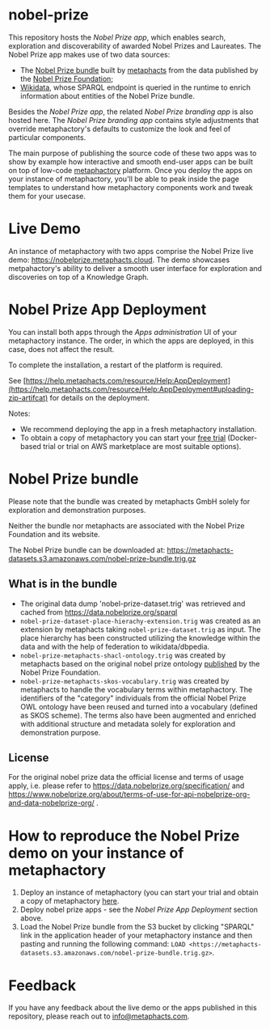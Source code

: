 # nobel-prize
This repository hosts the *Nobel Prize app*, which enables search, exploration and discoverability of awarded Nobel Prizes and Laureates. The Nobel Prize app makes use of two data sources:
* The [Nobel Prize bundle](https://metaphacts-datasets.s3.amazonaws.com/nobel-prize-bundle.trig.gz) built by [metaphacts](https://metaphacts.com/) from the data published by the [Nobel Prize Foundation](https://www.nobelprize.org/the-nobel-prize-organisation/the-nobel-foundation/);
* [Wikidata](https://www.wikidata.org/wiki/Wikidata:Main_Page), whose SPARQL endpoint is queried in the runtime to enrich information about entities of the Nobel Prize bundle.

Besides the *Nobel Prize app*, the related *Nobel Prize branding app* is also hosted here. The *Nobel Prize branding app* contains style adjustments that override metaphactory's defaults to customize the look and feel of particular components. 

The main purpose of publishing the source code of these two apps was to show by example how interactive and smooth end-user apps can be built on top of low-code [metaphactory](https://metaphacts.com/produc) platform. Once you deploy the apps on your instance of metaphactory, you'll be able to peak inside the page templates to understand how metaphactory components work and tweak them for your usecase.  

# Live Demo
An instance of metaphactory with two apps comprise the Nobel Prize live demo: https://nobelprize.metaphacts.cloud.
The demo showcases metpahactory's ability to deliver a smooth user interface for exploration and discoveries on top of a Knowledge Graph. 
# Nobel Prize App Deployment
You can install both apps through the *Apps administration* UI of your metaphactory instance. The order, in which the apps are deployed, in this case, does not affect the result. 

To complete the installation, a restart of the platform is required.

See [https://help.metaphacts.com/resource/Help:AppDeployment](https://help.metaphacts.com/resource/Help:AppDeployment#uploading-zip-artifcat) for details on the deployment.

Notes:
* We recommend deploying the app in a fresh metaphactory installation.
* To obtain a copy of metaphactory you can start your [free trial](https://metaphacts.com/get-started) (Docker-based trial or trial on AWS marketplace are most suitable options).   
# Nobel Prize bundle
Please note that the bundle was created by metaphacts GmbH solely for exploration and demonstration purposes. 

Neither the bundle nor metaphacts are associated with the Nobel Prize Foundation and its website.

The Nobel Prize bundle can be downloaded at: https://metaphacts-datasets.s3.amazonaws.com/nobel-prize-bundle.trig.gz
## What is in the bundle 
* The original data dump 'nobel-prize-dataset.trig' was retrieved and cached from https://data.nobelprize.org/sparql
* `nobel-prize-dataset-place-hierachy-extension.trig` was created as an extension by metaphacts taking `nobel-prize-dataset.trig` as input. The place hierarchy has been constructed utilizing the knowledge within the data and with the help of federation to wikidata/dbpedia.
* `nobel-prize-metaphacts-shacl-ontology.trig` was created by metaphacts based on the original nobel prize ontology [published](https://data.nobelprize.org/specification/) by the Nobel Prize Foundation.
* `nobel-prize-metaphacts-skos-vocabulary.trig` was created by metaphacts to handle the vocabulary terms within metaphactory. The identifiers of the "category" individuals from the official Nobel Prize OWL ontology have been reused and turned into a vocabulary (defined as SKOS scheme). The terms also have been augmented and enriched with additional structure and metadata solely for exploration and demonstration purpose.
## License
For the original nobel prize data the official license and terms of usage apply, i.e. please refer to https://data.nobelprize.org/specification/ and https://www.nobelprize.org/about/terms-of-use-for-api-nobelprize-org-and-data-nobelprize-org/ .
# How to reproduce the Nobel Prize demo on your instance of metaphactory
1. Deploy an instance of metaphactory (you can start your trial and obtain a copy of metaphactory [here](https://metaphacts.com/get-started).
2. Deploy nobel prize apps - see the *Nobel Prize App Deployment* section above.
3. Load the Nobel Prize bundle from the S3 bucket by clicking "SPARQL" link in the application header of your metaphactory instance and then pasting and running the following command:
`LOAD <https://metaphacts-datasets.s3.amazonaws.com/nobel-prize-bundle.trig.gz>`.
# Feedback
If you have any feedback about the live demo or the apps published in this repository, please reach out to info@metaphacts.com. 
